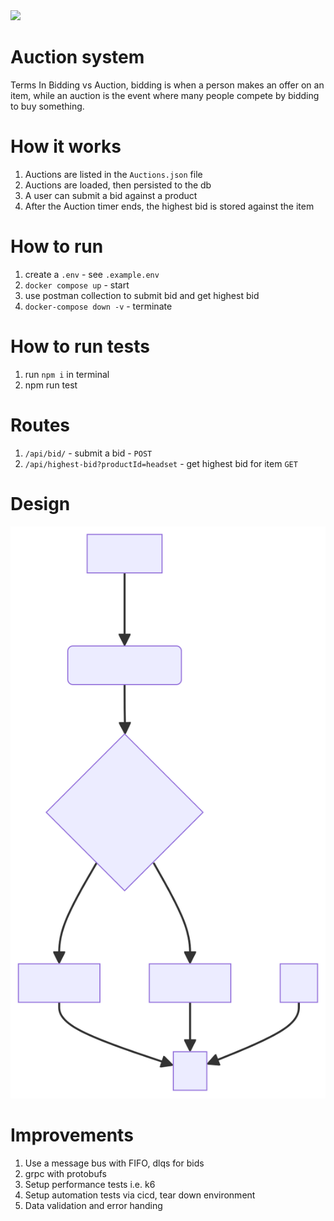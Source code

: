 <img src="https://github.com/umerDev/AuctionSystem/actions/workflows/test.yaml/badge.svg">

# Auction system

Terms
In Bidding vs Auction, bidding is when a person makes an offer on an item,
while an auction is the event where many people compete by bidding to buy something.

# How it works

1. Auctions are listed in the `Auctions.json` file
2. Auctions are loaded, then persisted to the db
3. A user can submit a bid against a product
4. After the Auction timer ends, the highest bid is stored against the item

# How to run

1. create a `.env` - see `.example.env`
2. `docker compose up` - start
3. use postman collection to submit bid and get highest bid
4. `docker-compose down -v` - terminate

# How to run tests

1. run `npm i` in terminal
2. npm run test

# Routes

1. `/api/bid/` - submit a bid - `POST`
2. `/api/highest-bid?productId=headset` - get highest bid for item `GET`

# Design

<img src="images/Design.svg">

# Improvements

1. Use a message bus with FIFO, dlqs for bids
2. grpc with protobufs
3. Setup performance tests i.e. k6
4. Setup automation tests via cicd, tear down environment
5. Data validation and error handing
